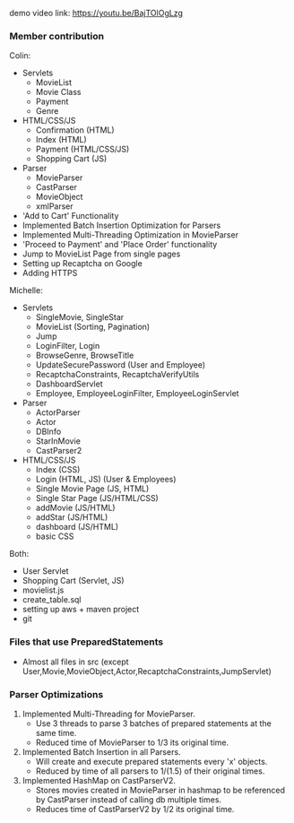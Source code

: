 demo video link: https://youtu.be/BajTOlOgLzg

### Member contribution

Colin:
- Servlets
  - MovieList
  - Movie Class
  - Payment
  - Genre
- HTML/CSS/JS
  - Confirmation (HTML)
  - Index (HTML)
  - Payment (HTML/CSS/JS)
  - Shopping Cart (JS)
- Parser
  - MovieParser
  - CastParser
  - MovieObject
  - xmlParser
- 'Add to Cart' Functionality
- Implemented Batch Insertion Optimization for Parsers
- Implemented Multi-Threading Optimization in MovieParser
- 'Proceed to Payment' and 'Place Order' functionality
- Jump to MovieList Page from single pages
- Setting up Recaptcha on Google
- Adding HTTPS

Michelle:
- Servlets
  - SingleMovie, SingleStar
  - MovieList (Sorting, Pagination)
  - Jump
  - LoginFilter, Login
  - BrowseGenre, BrowseTitle
  - UpdateSecurePassword (User and Employee)
  - RecaptchaConstraints, RecaptchaVerifyUtils
  - DashboardServlet
  - Employee, EmployeeLoginFilter, EmployeeLoginServlet
- Parser
  - ActorParser
  - Actor
  - DBInfo
  - StarInMovie
  - CastParser2
- HTML/CSS/JS
  - Index (CSS)
  - Login (HTML, JS) (User & Employees)
  - Single Movie Page (JS, HTML)
  - Single Star Page (JS/HTML/CSS)
  - addMovie (JS/HTML)
  - addStar (JS/HTML)
  - dashboard (JS/HTML)
  - basic CSS

Both:
- User Servlet
- Shopping Cart (Servlet, JS)
- movielist.js
- create_table.sql
- setting up aws + maven project
- git

### Files that use PreparedStatements
- Almost all files in src (except User,Movie,MovieObject,Actor,RecaptchaConstraints,JumpServlet)

### Parser Optimizations
1. Implemented Multi-Threading for MovieParser.
   - Use 3 threads to parse 3 batches of prepared statements at the same time. 
   - Reduced time of MovieParser to 1/3 its original time.
2. Implemented Batch Insertion in all Parsers.
   - Will create and execute prepared statements every 'x' objects. 
   - Reduced by time of all parsers to 1/(1.5) of their original times.
3. Implemented HashMap on CastParserV2.
   - Stores movies created in MovieParser in hashmap to be referenced by CastParser instead of calling db multiple times.
   - Reduces time of CastParserV2 by 1/2 its original time.